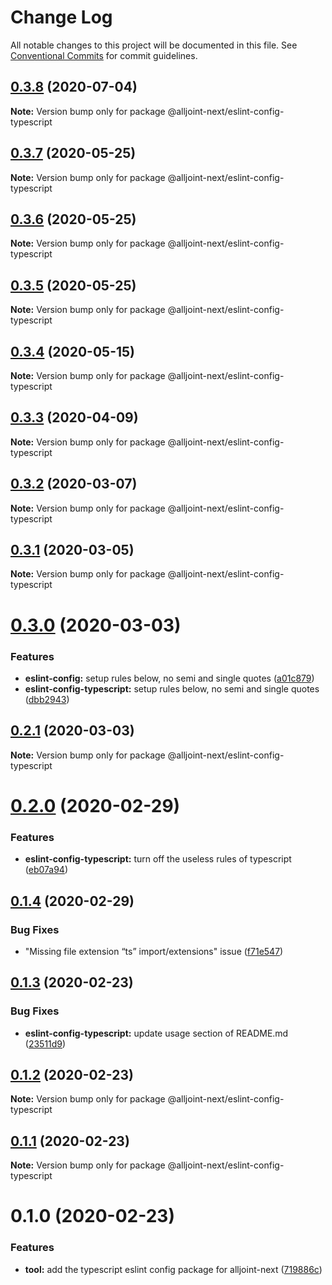# Change Log

All notable changes to this project will be documented in this file.
See [Conventional Commits](https://conventionalcommits.org) for commit guidelines.

## [0.3.8](https://github.com/AllJointTW/AllJointNext/compare/@alljoint-next/eslint-config-typescript@0.3.7...@alljoint-next/eslint-config-typescript@0.3.8) (2020-07-04)

**Note:** Version bump only for package @alljoint-next/eslint-config-typescript

## [0.3.7](https://github.com/AllJointTW/AllJointNext/compare/@alljoint-next/eslint-config-typescript@0.3.6...@alljoint-next/eslint-config-typescript@0.3.7) (2020-05-25)

**Note:** Version bump only for package @alljoint-next/eslint-config-typescript

## [0.3.6](https://github.com/AllJointTW/AllJointNext/compare/@alljoint-next/eslint-config-typescript@0.3.5...@alljoint-next/eslint-config-typescript@0.3.6) (2020-05-25)

**Note:** Version bump only for package @alljoint-next/eslint-config-typescript

## [0.3.5](https://github.com/AllJointTW/AllJointNext/compare/@alljoint-next/eslint-config-typescript@0.3.4...@alljoint-next/eslint-config-typescript@0.3.5) (2020-05-25)

**Note:** Version bump only for package @alljoint-next/eslint-config-typescript

## [0.3.4](https://github.com/AllJointTW/AllJointNext/compare/@alljoint-next/eslint-config-typescript@0.3.3...@alljoint-next/eslint-config-typescript@0.3.4) (2020-05-15)

**Note:** Version bump only for package @alljoint-next/eslint-config-typescript

## [0.3.3](https://github.com/AllJointTW/AllJointNext/compare/@alljoint-next/eslint-config-typescript@0.3.2...@alljoint-next/eslint-config-typescript@0.3.3) (2020-04-09)

**Note:** Version bump only for package @alljoint-next/eslint-config-typescript

## [0.3.2](https://github.com/AllJointTW/AllJointNext/compare/@alljoint-next/eslint-config-typescript@0.3.1...@alljoint-next/eslint-config-typescript@0.3.2) (2020-03-07)

**Note:** Version bump only for package @alljoint-next/eslint-config-typescript

## [0.3.1](https://github.com/AllJointTW/AllJointNext/compare/@alljoint-next/eslint-config-typescript@0.3.0...@alljoint-next/eslint-config-typescript@0.3.1) (2020-03-05)

**Note:** Version bump only for package @alljoint-next/eslint-config-typescript

# [0.3.0](https://github.com/AllJointTW/AllJointNext/compare/@alljoint-next/eslint-config-typescript@0.2.1...@alljoint-next/eslint-config-typescript@0.3.0) (2020-03-03)

### Features

- **eslint-config:** setup rules below, no semi and single quotes ([a01c879](https://github.com/AllJointTW/AllJointNext/commit/a01c8793680c79b6361dbcde6766cc61cb89cf84))
- **eslint-config-typescript:** setup rules below, no semi and single quotes ([dbb2943](https://github.com/AllJointTW/AllJointNext/commit/dbb2943ab3128e232766cdebd0456e6f3474ae12))

## [0.2.1](https://github.com/AllJointTW/AllJointNext/compare/@alljoint-next/eslint-config-typescript@0.2.0...@alljoint-next/eslint-config-typescript@0.2.1) (2020-03-03)

**Note:** Version bump only for package @alljoint-next/eslint-config-typescript

# [0.2.0](https://github.com/AllJointTW/AllJointNext/compare/@alljoint-next/eslint-config-typescript@0.1.4...@alljoint-next/eslint-config-typescript@0.2.0) (2020-02-29)

### Features

- **eslint-config-typescript:** turn off the useless rules of typescript ([eb07a94](https://github.com/AllJointTW/AllJointNext/commit/eb07a94f3c4ab479038a8d84f7ec1855a16613da))

## [0.1.4](https://github.com/AllJointTW/AllJointNext/compare/@alljoint-next/eslint-config-typescript@0.1.3...@alljoint-next/eslint-config-typescript@0.1.4) (2020-02-29)

### Bug Fixes

- "Missing file extension “ts” import/extensions" issue ([f71e547](https://github.com/AllJointTW/AllJointNext/commit/f71e547a2c63b953b2ed06d9bef61f0aa3961959))

## [0.1.3](https://github.com/AllJointTW/AllJointNext/compare/@alljoint-next/eslint-config-typescript@0.1.2...@alljoint-next/eslint-config-typescript@0.1.3) (2020-02-23)

### Bug Fixes

- **eslint-config-typescript:** update usage section of README.md ([23511d9](https://github.com/AllJointTW/AllJointNext/commit/23511d92b5c4c4f356c58cf7ae8e2b7dc0bbb744))

## [0.1.2](https://github.com/AllJointTW/AllJointNext/compare/@alljoint-next/eslint-config-typescript@0.1.1...@alljoint-next/eslint-config-typescript@0.1.2) (2020-02-23)

**Note:** Version bump only for package @alljoint-next/eslint-config-typescript

## [0.1.1](https://github.com/AllJointTW/AllJointNext/compare/@alljoint-next/eslint-config-typescript@0.1.0...@alljoint-next/eslint-config-typescript@0.1.1) (2020-02-23)

**Note:** Version bump only for package @alljoint-next/eslint-config-typescript

# 0.1.0 (2020-02-23)

### Features

- **tool:** add the typescript eslint config package for alljoint-next ([719886c](https://github.com/AllJointTW/AllJointNext/commit/719886c80fc2a864bac0308a7793d617f53b27bc))
